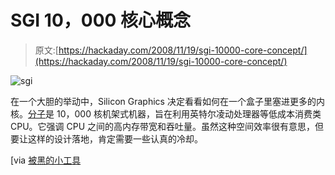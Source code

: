 # SGI 10，000 核心概念

> 原文:[https://hackaday.com/2008/11/19/sgi-10000-core-concept/](https://hackaday.com/2008/11/19/sgi-10000-core-concept/)

![sgi](../Images/bd27e1b75c5c067a9ff0a92ef8afc7b2.png "sgi")

在一个大胆的举动中，Silicon Graphics 决定看看如何在一个盒子里塞进更多的内核。[分子](http://blog.wired.com/gadgets/2008/11/sgi-creates-con.html "SGI Creates 10,000-Core Concept Computer | Gadget Lab from Wired.com")是 10，000 核机架式机器，旨在利用英特尔凌动处理器等低成本消费类 CPU。它强调 CPU 之间的高内存带宽和吞吐量。虽然这种空间效率很有意思，但要让这样的设计落地，肯定需要一些认真的冷却。

[via [被黑的小工具](http://hackedgadgets.com/2008/11/19/10000-core-computer/ "10,000 Core Computer - Hacked Gadgets - DIY Tech Blog")